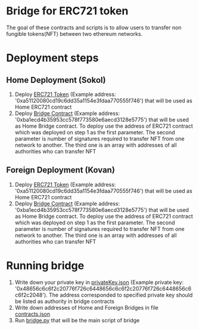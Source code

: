 # Bridge for ERC721 token
The goal of these contracts and scripts is to 
allow users to transfer non fungible tokens(NFT) 
between two ethereum networks.

# Deployment steps
## Home Deployment (Sokol)
1. Deploy [ERC721 Token](https://github.com/rimrakhimov/erc721-bridge/blob/master/contracts/ERC721.sol)
    (Example address: '0xa51120080cd19c6dd35a1154e3fdaa770555f746') 
    that will be used as Home ERC721 contract
2. Deploy [Bridge Contract](https://github.com/rimrakhimov/erc721-bridge/blob/master/contracts/Bridge.sol)
    (Example address: '0xba1ecd4b35953cc578f773580e6aecd3128e5775') 
    that will be used as Home Bridge contract.
    To deploy use the address of ERC721 contract which was deployed on step 1 
    as the first parameter.
    The second parameter is number of signatures required to transfer NFT
    from one network to another. 
    The third one is an array with addresses of all authorities who can transfer NFT

## Foreign Deployment (Kovan)
1. Deploy [ERC721 Token](https://github.com/rimrakhimov/erc721-bridge/blob/master/contracts/ERC721.sol)
    (Example address: '0xa51120080cd19c6dd35a1154e3fdaa770555f746') 
    that will be used as Home ERC721 contract
2. Deploy [Bridge Contract](https://github.com/rimrakhimov/erc721-bridge/blob/master/contracts/Bridge.sol)
    (Example address: '0xba1ecd4b35953cc578f773580e6aecd3128e5775') 
    that will be used as Home Bridge contract.
    To deploy use the address of ERC721 contract which was deployed on step 1 
    as the first parameter.
    The second parameter is number of signatures required to transfer NFT
    from one network to another. 
    The third one is an array with addresses of all authorities who can transfer NFT
    
# Running bridge
1. Write down your private key in [privateKey.json](https://github.com/rimrakhimov/erc721-bridge/blob/master/validator/privateKey.json)
    (Example private key: '0x48656c6c6f2c20776f726c6448656c6c6f2c20776f726c6448656c6c6f2c2048').
    The address corresponded to specified private key should be listed as authority in bridge contracts
2. Write down addresses of Home and Foreign Bridges in file [contracts.json](https://github.com/rimrakhimov/erc721-bridge/blob/master/validator/contracts.json)
3. Run [bridge.py](https://github.com/rimrakhimov/erc721-bridge/blob/master/validator/bridge.py) that will be the main script of bridge
